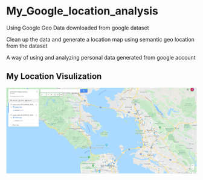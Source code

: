 # My_Google_location_analysis

Using Google Geo Data downloaded from google dataset 

Clean up the data and generate a location map using semantic geo location from the dataset

A way of using and analyzing personal data generated from google account

## My Location Visulization
![](images/maps.PNG)
